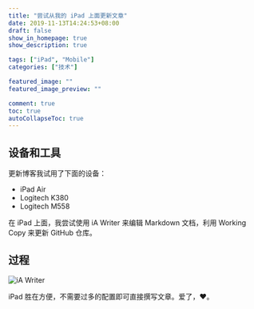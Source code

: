 ```yaml
---
title: "尝试从我的 iPad 上面更新文章"
date: 2019-11-13T14:24:53+08:00
draft: false
show_in_homepage: true
show_description: true

tags: ["iPad", "Mobile"]
categories: ["技术"]

featured_image: ""
featured_image_preview: ""

comment: true
toc: true
autoCollapseToc: true
---
```


## 设备和工具

更新博客我试用了下面的设备：

- iPad Air
- Logitech K380
- Logitech M558

在 iPad 上面，我尝试使用 iA Writer 来编辑 Markdown 文档，利用 Working Copy 来更新 GitHub 仓库。

## 过程

![iA Writer](https://i.loli.net/2019/11/13/B4Xb32uxqg9cyaZ.png)

iPad 胜在方便，不需要过多的配置即可直接撰写文章。爱了，❤️。